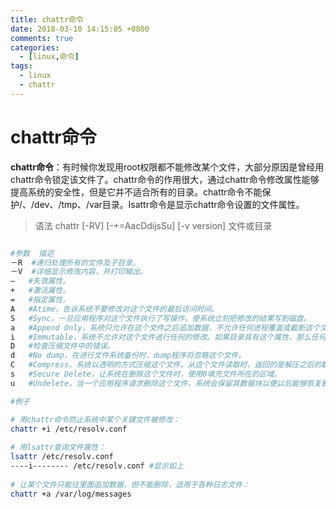 ```yaml
---
title: chattr命令
date: 2018-03-10 14:15:05 +0800
comments: true
categories:
  - [linux,命令]
tags:
  - linux
  - chattr
---
```

# chattr命令

**chattr命令**：有时候你发现用root权限都不能修改某个文件，大部分原因是曾经用chattr命令锁定该文件了。chattr命令的作用很大，通过chattr命令修改属性能够提高系统的安全性，但是它并不适合所有的目录。chattr命令不能保护/、/dev、/tmp、/var目录。lsattr命令是显示chattr命令设置的文件属性。

>语法 chattr [-RV] [-+=AacDdijsSu] [-v version] 文件或目录

```bash

#参数  描述
－R  #递归处理所有的文件及子目录。
－V  #详细显示修改内容，并打印输出。
–   #失效属性。
+   #激活属性。
=   #指定属性。
A   #Atime，告诉系统不要修改对这个文件的最后访问时间。
S   #Sync，一旦应用程序对这个文件执行了写操作，使系统立刻把修改的结果写到磁盘。
a   #Append Only，系统只允许在这个文件之后追加数据，不允许任何进程覆盖或截断这个文件。如果目录具有这个属性，系统将只允许在这个目录下建立和修改文件，而不允许删除任何文件。
i   #Immutable，系统不允许对这个文件进行任何的修改。如果目录具有这个属性，那么任何的进程只能修改目录之下的文件，不允许建立和删除文件。
D   #检查压缩文件中的错误。
d   #No dump，在进行文件系统备份时，dump程序将忽略这个文件。
C   #Compress，系统以透明的方式压缩这个文件。从这个文件读取时，返回的是解压之后的数据；而向这个文件中写入数据时，数据首先被压缩之后才写入磁盘。
s   #Secure Delete，让系统在删除这个文件时，使用0填充文件所在的区域。
u   #Undelete，当一个应用程序请求删除这个文件，系统会保留其数据块以便以后能够恢复删除这个文件。

#例子

# 用chattr命令防止系统中某个关键文件被修改：
chattr +i /etc/resolv.conf
  
# 用lsattr查询文件属性：
lsattr /etc/resolv.conf
----i-------- /etc/resolv.conf #显示如上
  
# 让某个文件只能往里面追加数据，但不能删除，适用于各种日志文件：
chattr +a /var/log/messages
```